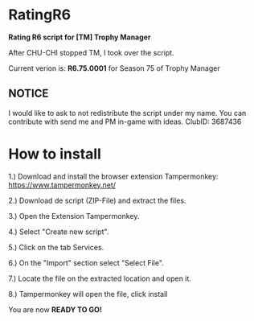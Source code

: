 # RatingR6
<b>Rating R6 script for [TM] Trophy Manager</b>

After CHU-CHI stopped TM, I took over the script.

Current verion is: <b>R6.75.0001</b> for Season 75 of Trophy Manager

## NOTICE ##
I would like to ask to not redistribute the script under my name. You can contribute with send me and PM in-game with ideas.
ClubID: 3687436

# How to install
1.) Download and install the browser extension Tampermonkey: https://www.tampermonkey.net/</p>
2.) Download de script (ZIP-File) and extract the files.</p>
3.) Open the Extension Tampermonkey.</p>
4.) Select "Create new script".</p>
5.) Click on the tab Services.</p>
6.) On the "Import" section select "Select File".</p>
7.) Locate the file on the extracted location and open it.</p>
8.) Tampermonkey will open the file, click install</p>
</p>
You are now <b>READY TO GO!</b></p>

